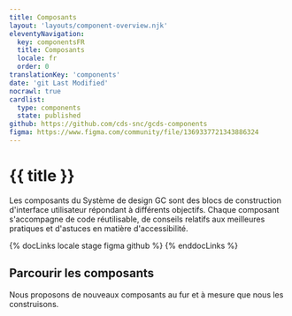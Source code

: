```yaml
---
title: Composants
layout: 'layouts/component-overview.njk'
eleventyNavigation:
  key: componentsFR
  title: Composants
  locale: fr
  order: 0
translationKey: 'components'
date: 'git Last Modified'
nocrawl: true
cardlist:
  type: components
  state: published
github: https://github.com/cds-snc/gcds-components
figma: https://www.figma.com/community/file/1369337721343886324
---
```


# {{ title }}

Les composants du Système de design GC sont des blocs de construction d'interface utilisateur répondant à différents objectifs. Chaque composant s'accompagne de code réutilisable, de conseils relatifs aux meilleures pratiques et d'astuces en matière d'accessibilité.

{% docLinks locale stage figma github %}
{% enddocLinks %}

## Parcourir les composants

Nous proposons de nouveaux composants au fur et à mesure que nous les construisons.
